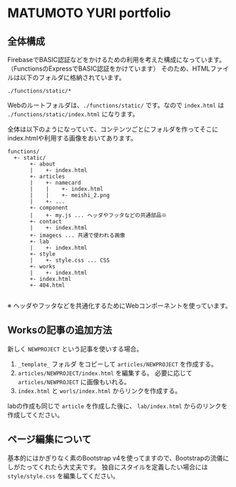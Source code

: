 # MATUMOTO YURI portfolio

## 全体構成

FirebaseでBASIC認証などをかけるための利用を考えた構成になっています。
（FunctionsのExpressでBASIC認証をかけています）
そのため、HTMLファイルは以下のフォルダに格納されています。

`./functions/static/*`

Webのルートフォルダは、`./functions/static/` です。なので `index.html` は `./functions/static/index.html` になります。


全体は以下のようになっていて、コンテンツごとにフォルダを作ってそこにindex.htmlや利用する画像をおいてあります。


```
functions/
  +- static/
       +- about
       |    +- index.html
       +- articles
       |    +- namecard
       |    |    +- index.html
       |    |    +- meishi_2.png
       |    +- ...
       +- component
       |    +- my.js ... ヘッダやフッタなどの共通部品※
       +- contact
       |    +- index.html
       +- imagecs ... 共通で使われる画像
       +- lab
       |    +- index.html
       +- style
       |    +- style.css ... CSS
       +- works
       |    +- index.html
       +- index.html
       +- 404.html
      
```

※ ヘッダやフッタなどを共通化するためにWebコンポーネントを使っています。

## Worksの記事の追加方法

新しく `NEWPROJECT` という記事を使いする場合。

1. `_template_` フォルダ をコピーして `articles/NEWPROJECT` を作成する。
2. `articles/NEWPROJECT/index.html` を編集する。 必要に応じて `articles/NEWPROJECT` に画像もいれる。
3. `index.html` と `worls/index.html` からリンクを作成する。

labの作成も同じで `article` を作成した後に、 `lab/index.html` からのリンクを作成してください。

## ページ編集について

基本的にはかぎりなく素のBootstrap v4を使ってますので、Bootstrapの流儀にしがたってくれたら大丈夫です。
独自にスタイルを定義したい場合には `style/style.css` を編集してください。

